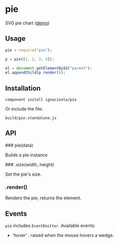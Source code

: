 pie
===

SVG pie chart ([demo](https://ignacioola.github.io/pie/examples/basic.html))

Usage
-----

```javascript
pie = require("pie");

p = pie([1, 2, 3, 4]);

el = document.getElementById("parent");
el.appendChild(p.render());
```

Installation
------------

    component install ignacioola/pie

Or include the file:
    
    build/pie.standalone.js

API
---

### pie(data)

Builds a pie instance

### .size(width, height)

Set the pie's size.

### .render()

Renders the pie, returns the element.

Events
------

`pie` includes `EventEmitter`. Available events:

* 'hover' : raised when the mouse hovers a wedge.

